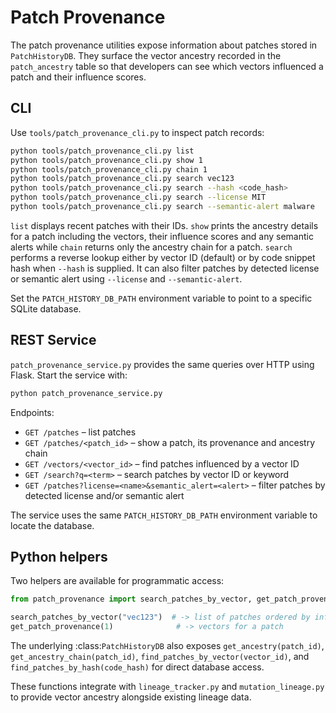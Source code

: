 # Patch Provenance

The patch provenance utilities expose information about patches stored in
`PatchHistoryDB`.  They surface the vector ancestry recorded in the
`patch_ancestry` table so that developers can see which vectors influenced a
patch and their influence scores.

## CLI

Use `tools/patch_provenance_cli.py` to inspect patch records:

```bash
python tools/patch_provenance_cli.py list
python tools/patch_provenance_cli.py show 1
python tools/patch_provenance_cli.py chain 1
python tools/patch_provenance_cli.py search vec123
python tools/patch_provenance_cli.py search --hash <code_hash>
python tools/patch_provenance_cli.py search --license MIT
python tools/patch_provenance_cli.py search --semantic-alert malware
```

`list` displays recent patches with their IDs.  `show` prints the ancestry
details for a patch including the vectors, their influence scores and any
semantic alerts while `chain` returns only the ancestry chain for a patch.
`search` performs a reverse lookup either by vector ID (default) or by code
snippet hash when ``--hash`` is supplied.  It can also filter patches by
detected license or semantic alert using ``--license`` and
``--semantic-alert``.

Set the `PATCH_HISTORY_DB_PATH` environment variable to point to a specific
SQLite database.

## REST Service

`patch_provenance_service.py` provides the same queries over HTTP using
Flask.  Start the service with:

```bash
python patch_provenance_service.py
```

Endpoints:

- `GET /patches` – list patches
- `GET /patches/<patch_id>` – show a patch, its provenance and ancestry chain
- `GET /vectors/<vector_id>` – find patches influenced by a vector ID
- `GET /search?q=<term>` – search patches by vector ID or keyword
- `GET /patches?license=<name>&semantic_alert=<alert>` – filter patches by
  detected license and/or semantic alert

The service uses the same `PATCH_HISTORY_DB_PATH` environment variable to
locate the database.

## Python helpers

Two helpers are available for programmatic access:

```python
from patch_provenance import search_patches_by_vector, get_patch_provenance

search_patches_by_vector("vec123")  # -> list of patches ordered by influence
get_patch_provenance(1)              # -> vectors for a patch
```

The underlying :class:`PatchHistoryDB` also exposes
``get_ancestry(patch_id)``, ``get_ancestry_chain(patch_id)``,
``find_patches_by_vector(vector_id)``, and ``find_patches_by_hash(code_hash)``
for direct database access.

These functions integrate with `lineage_tracker.py` and `mutation_lineage.py`
to provide vector ancestry alongside existing lineage data.
